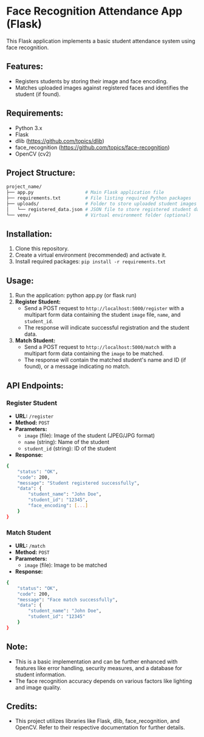 # Face Recognition Attendance App (Flask)

This Flask application implements a basic student attendance system using face recognition.

## Features:

* Registers students by storing their image and face encoding.
* Matches uploaded images against registered faces and identifies the student (if found).


## Requirements:

* Python 3.x
* Flask
* dlib (https://github.com/topics/dlib)
* face_recognition (https://github.com/topics/face-recognition)
* OpenCV (cv2)


## Project Structure:

```bash
project_name/
├── app.py                   # Main Flask application file
├── requirements.txt         # File listing required Python packages
├── uploads/                 # Folder to store uploaded student images
│   └── registered_data.json # JSON file to store registered student data
└── venv/                    # Virtual environment folder (optional)
```


## Installation:

1. Clone this repository.
2. Create a virtual environment (recommended) and activate it.
3. Install required packages: `pip install -r requirements.txt`


## Usage:

1. Run the application: python app.py (or flask run)
2. **Register Student:**
   * Send a POST request to `http://localhost:5000/register` with a multipart form data containing the student `image` file, `name`, and `student_id`.
   * The response will indicate successful registration and the student data.
3. **Match Student:**
   * Send a POST request to `http://localhost:5000/match` with a multipart form data containing the `image` to be matched.
   * The response will contain the matched student's name and ID (if found), or a message indicating no match.

## API Endpoints:

### Register Student

* **URL:** `/register`
* **Method:** `POST`
* **Parameters:**
  * `image` (file): Image of the student (JPEG/JPG format)
  * `name` (string): Name of the student
  * `student_id` (string): ID of the student
* **Response:**
```bash
{
    "status": "OK",
    "code": 200,
    "message": "Student registered successfully",
    "data": {
        "student_name": "John Doe",
        "student_id": "12345",
        "face_encoding": [...]
    }
}
```

### Match Student

* **URL:** `/match`
* **Method:** `POST`
* **Parameters:**
  * `image` (file): Image to be matched
* **Response:**
```bash
{
    "status": "OK",
    "code": 200,
    "message": "Face match successfully",
    "data": {
        "student_name": "John Doe",
        "student_id": "12345"
    }
}
```

## Note:

* This is a basic implementation and can be further enhanced with features like error handling, security measures, and a database for student information.
* The face recognition accuracy depends on various factors like lighting and image quality.

## Credits:

* This project utilizes libraries like Flask, dlib, face_recognition, and OpenCV. Refer to their respective documentation for further details.
